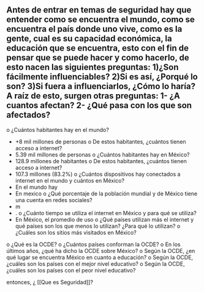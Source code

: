Antes de entrar en temas de seguridad hay que entender como se encuentra el mundo, como se encuentra el país donde uno vive, como es la gente, cual es su capacidad económica, la educación que se encuentra, esto con el fin de pensar que se puede hacer y como hacerlo, de esto nacen las siguientes preguntas:
	1)¿Son fácilmente influenciables?
	2)Si es así, ¿Porqué lo son?
	3)Si fuera a influenciarlos, ¿Cómo lo haría?
A raíz de esto, surgen otras preguntas:
	1- ¿A cuantos afectan? 
	2- ¿Qué pasa con los que son afectados?
----------------------------------------------------------------------------------------
o ¿Cuántos habitantes hay en el mundo?
- +8 mil millones de personas
o De estos habitantes, ¿cuántos tienen acceso a internet?
- 5.39 mil millones de personas
o ¿Cuántos habitantes hay en México?
- 128.9 millones de habitantes
o De estos habitantes, ¿cuántos tienen acceso a internet?
- 107.3 millones (83.2%)
o ¿Cuántos dispositivos hay conectados a internet en el mundo y
cuántos en México?
- En el mundo hay
- En mexico 
o ¿Qué porcentaje de la población mundial y de México tiene una
cuenta en redes sociales?
- m
- .
o ¿Cuánto tiempo se utiliza el internet en México y para qué se utiliza?
- En México, el promedio de uso 
o ¿Qué países utilizan más el internet y qué países son los que menos
lo utilizan? ¿Para qué lo utilizan?
o ¿Cuáles son los sitios más visitados en México?

o ¿Qué es la OCDE?
o ¿Cuántos países conforman la OCDE?
o En los últimos años, ¿qué ha dicho la OCDE sobre México?
o Según la OCDE, ¿en qué lugar se encuentra México en cuanto a
educación?
o Según la OCDE, ¿cuáles son los países con el mejor nivel
educativo?
o Según la OCDE, ¿cuáles son los países con el peor nivel educativo?

entonces, ¿ [[Que es Seguridad]]?

